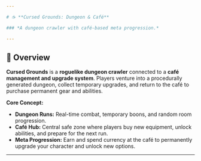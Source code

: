 ```yaml
---

# ☕ **Cursed Grounds: Dungeon & Café**

### *A dungeon crawler with café-based meta progression.*

---
```


## 📖 **Overview**

**Cursed Grounds** is a **roguelike dungeon crawler** connected to a **café management and upgrade system**.
Players venture into a procedurally generated dungeon, collect temporary upgrades, and return to the café to purchase permanent gear and abilities.

**Core Concept:**

* **Dungeon Runs:** Real-time combat, temporary boons, and random room progression.
* **Café Hub:** Central safe zone where players buy new equipment, unlock abilities, and prepare for the next run.
* **Meta Progression:** Earn and spend currency at the café to permanently upgrade your character and unlock new options.
---
